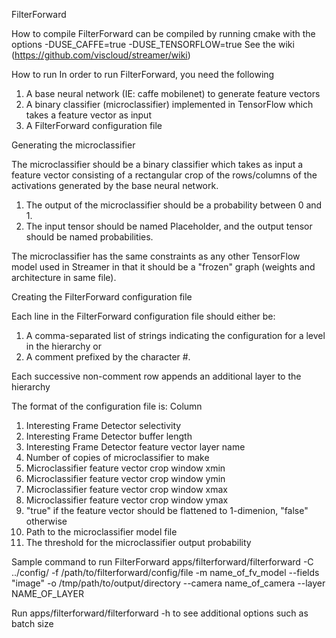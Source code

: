 FilterForward

How to compile
FilterForward can be compiled by running cmake with the options -DUSE_CAFFE=true -DUSE_TENSORFLOW=true
See the wiki (https://github.com/viscloud/streamer/wiki)

How to run
In order to run FilterForward, you need the following
1. A base neural network (IE: caffe mobilenet) to generate feature vectors
2. A binary classifier (microclassifier) implemented in TensorFlow which takes a feature vector as input
3. A FilterForward configuration file

Generating the microclassifier

The microclassifier should be a binary classifier which takes as input a feature vector consisting of
a rectangular crop of the rows/columns of the activations generated by the base neural network.

1. The output of the microclassifier should be a probability between 0 and 1.
2. The input tensor should be named Placeholder, and the output tensor should be named probabilities.

The microclassifier has the same constraints as any other TensorFlow model used in Streamer in that it should be a "frozen" graph (weights and architecture in same file).

Creating the FilterForward configuration file

Each line in the FilterForward configuration file should either be:
1. A comma-separated list of strings indicating the configuration for a level in the hierarchy
or 
2. A comment prefixed by the character #.

Each successive non-comment row appends an additional layer to the hierarchy

The format of the configuration file is:
Column
1. Interesting Frame Detector selectivity
2. Interesting Frame Detector buffer length
3. Interesting Frame Detector feature vector layer name
4. Number of copies of microclassifier to make
5. Microclassifier feature vector crop window xmin
6. Microclassifier feature vector crop window ymin
7. Microclassifier feature vector crop window xmax
8. Microclassifier feature vector crop window ymax
9. "true" if the feature vector should be flattened to 1-dimenion, "false" otherwise
10. Path to the microclassifier model file
11. The threshold for the microclassifier output probability

Sample command to run FilterForward
apps/filterforward/filterforward -C ../config/ -f /path/to/filterforward/config/file -m name_of_fv_model --fields "image" -o /tmp/path/to/output/directory --camera name_of_camera --layer NAME_OF_LAYER

Run
apps/filterforward/filterforward -h
to see additional options such as batch size
